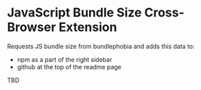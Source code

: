 # JavaScript Bundle Size Cross-Browser Extension

Requests JS bundle size from bundlephobia and adds this data to:
* npm as a part of the right sidebar
* github at the top of the readme page

TBD